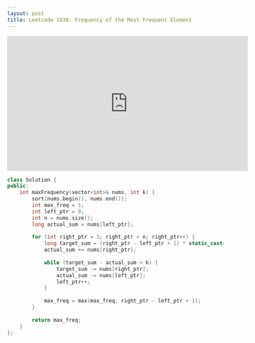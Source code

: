```yaml
---
layout: post
title: Leetcode 1838. Frequency of the Most Frequent Element
---
```


<iframe width="560" height="315" src="https://www.youtube.com/embed/2F255fcYdyk" frameborder="0" allow="autoplay; encrypted-media" allowfullscreen></iframe>

```cpp
class Solution {
public:
    int maxFrequency(vector<int>& nums, int k) {
        sort(nums.begin(), nums.end());
        int max_freq = 1;
        int left_ptr = 0;
        int n = nums.size();
        long actual_sum = nums[left_ptr];
        
        for (int right_ptr = 1; right_ptr < n; right_ptr++) {
            long target_sum = (right_ptr - left_ptr + 1) * static_cast<long>(nums[right_ptr]);
            actual_sum += nums[right_ptr];
            
            while (target_sum - actual_sum > k) {
                target_sum -= nums[right_ptr];
                actual_sum -= nums[left_ptr];
                left_ptr++;
            }
            
            max_freq = max(max_freq, right_ptr - left_ptr + 1);
        }
        
        return max_freq;
    }
};
```
